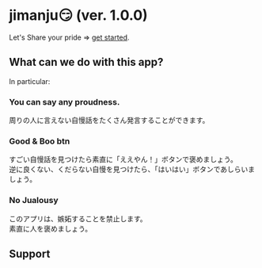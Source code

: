 # jimanju😏 (ver. 1.0.0)

 Let's Share your pride => [get started](https://github.com/facebook/create-react-app).

## What can we do with this app?

In particular:

### You can say any proudness.

周りの人に言えない自慢話をたくさん発言することができます。

### Good & Boo btn

すごい自慢話を見つけたら素直に「ええやん！」ボタンで褒めましょう。\
逆に良くない、くだらない自慢を見つけたら、「はいはい」ボタンであしらいましょう。

### No Jualousy

このアプリは、嫉妬することを禁止します。\
素直に人を褒めましょう。


## Support